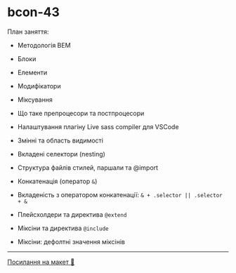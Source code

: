 # bcon-43

План заняття:

- Методологія BEM
- Блоки
- Елементи
- Модифікатори
- Міксування

- Що таке препроцесори та постпроцесори
- Налаштування плагіну Live sass compiler для VSCode
- Змінні та область видимості
- Вкладені селектори (nesting)
- Структура файлів стилей, паршали та @import
- Конкатенація (оператор `&`)
- Вкладеність з оператором конкатенації: `& + .selector || .selector + &`
- Плейсхолдери та директива `@extend`
- Міксіни та директива `@include`
- Міксіни: дефолтні значення міксінів

---

[Посилання на макет 🎨](https://www.figma.com/file/z6Rb84e4NKxe66QNokOWA8/Barbershop-EN?node-id=1374%3A32)

